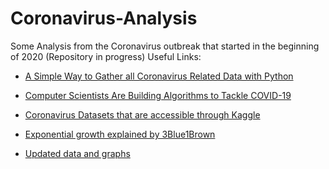 # Coronavirus-Analysis
Some Analysis from the Coronavirus outbreak that started in the beginning of 2020 (Repository in progress)
Useful Links:

* [A Simple Way to Gather all Coronavirus Related Data with Python](https://towardsdatascience.com/gather-all-the-coronavirus-data-with-python-19aa22167dea)

* [Computer Scientists Are Building Algorithms to Tackle COVID-19](https://onezero.medium.com/computer-scientists-are-building-algorithms-to-tackle-covid-19-f4ec40acdba0)

* [Coronavirus Datasets that are accessible through Kaggle](https://www.kaggle.com/search?q=corona+in%3Adatasets)

* [Exponential growth explained by 3Blue1Brown](https://www.youtube.com/watch?v=Kas0tIxDvrg&feature=youtu.be)

* [Updated data and graphs](https://www.worldometers.info/coronavirus/coronavirus-cases/#total-cases)
